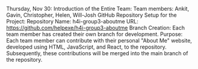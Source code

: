 Thursday, Nov 30: 
  Introduction of the Entire Team:
    Team members: Ankit, Gavin, Christopher, Helen, Will-Josh
  GitHub Repository Setup for the Project:
    Repository Name: h4i-group3-aboutme
    URL: https://github.com/helpexe/h4i-group3-aboutme
  Branch Creation:
    Each team member has created their own branch for development.
    Purpose: Each team member can contribute with their personal "About Me" website, developed using HTML, JavaScript, and React, to the 
    repository. Subsequently, these contributions will be merged into the main branch of the repository.
